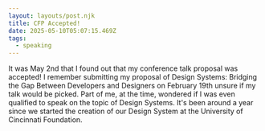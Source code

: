 ```yaml
---
layout: layouts/post.njk
title: CFP Accepted!
date: 2025-05-10T05:07:15.469Z
tags:
  - speaking
---
```

I﻿t was May 2nd that I found out that my conference talk proposal was accepted! I remember submitting my proposal of Design Systems: Bridging the Gap Between Developers and Designers on February 19th unsure if my talk would be picked. Part of me, at the time, wondered if I was even qualified to speak on the topic of Design Systems. It's been around a year since we started the creation of our Design System at the University of Cincinnati Foundation.